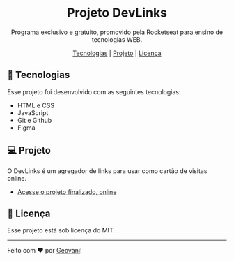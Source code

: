 
<h1 align="center">Projeto DevLinks</h1>
<p align="center">
  Programa exclusivo e gratuito, promovido pela Rocketseat para ensino de tecnologias WEB.
</p>

<p align="center">
  <a href="#Tecnologias">Tecnologias</a> |
  <a href="#Projeto">Projeto</a> |
  <a href="#Licença">Licença</a>
</p>


## 🚀 Tecnologias
Esse projeto foi desenvolvido com as seguintes tecnologias:

- HTML e CSS
- JavaScript
- Git e Github
- Figma

## 💻 Projeto
O DevLinks é um agregador de links para usar como cartão de visitas online.

- [Acesse o projeto finalizado, online](https://geovanigaldino.github.io/projeto-devlinks/)

## 📝 Licença
Esse projeto está sob licença do MIT.

---

Feito com ♥ por [Geovani]([https://www.instagram.com/geovaniigs/])! 
